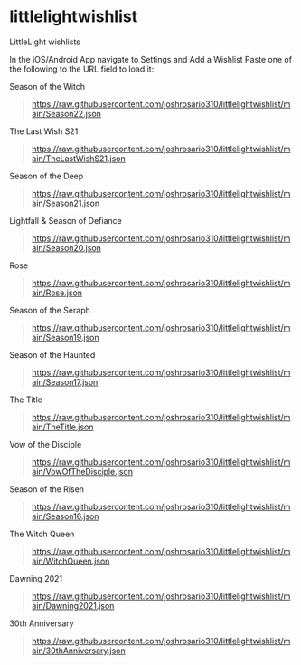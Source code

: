 # littlelightwishlist
LittleLight wishlists

In the iOS/Android App navigate to Settings and Add a Wishlist
Paste one of the following to the URL field to load it:

Season of the Witch
> https://raw.githubusercontent.com/joshrosario310/littlelightwishlist/main/Season22.json

The Last Wish S21
> https://raw.githubusercontent.com/joshrosario310/littlelightwishlist/main/TheLastWishS21.json

Season of the Deep
> https://raw.githubusercontent.com/joshrosario310/littlelightwishlist/main/Season21.json

Lightfall & Season of Defiance
> https://raw.githubusercontent.com/joshrosario310/littlelightwishlist/main/Season20.json

Rose
> https://raw.githubusercontent.com/joshrosario310/littlelightwishlist/main/Rose.json

Season of the Seraph
> https://raw.githubusercontent.com/joshrosario310/littlelightwishlist/main/Season19.json

Season of the Haunted
> https://raw.githubusercontent.com/joshrosario310/littlelightwishlist/main/Season17.json

The Title
> https://raw.githubusercontent.com/joshrosario310/littlelightwishlist/main/TheTitle.json

Vow of the Disciple
> https://raw.githubusercontent.com/joshrosario310/littlelightwishlist/main/VowOfTheDisciple.json

Season of the Risen
> https://raw.githubusercontent.com/joshrosario310/littlelightwishlist/main/Season16.json

The Witch Queen
> https://raw.githubusercontent.com/joshrosario310/littlelightwishlist/main/WitchQueen.json

Dawning 2021
> https://raw.githubusercontent.com/joshrosario310/littlelightwishlist/main/Dawning2021.json

30th Anniversary
> https://raw.githubusercontent.com/joshrosario310/littlelightwishlist/main/30thAnniversary.json
